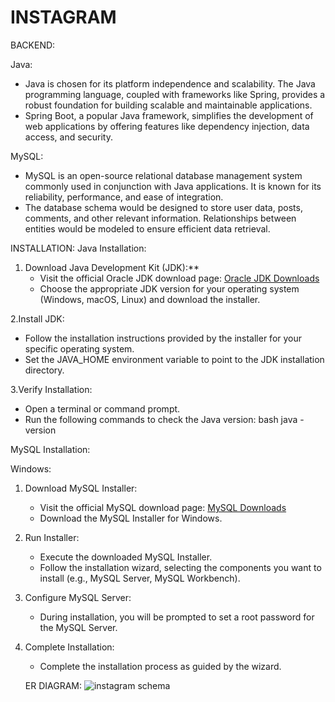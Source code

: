 # INSTAGRAM

BACKEND:

Java:
   - Java is chosen for its platform independence and scalability. The Java programming language, coupled with frameworks like Spring, provides a robust foundation for building scalable and maintainable applications.
   - Spring Boot, a popular Java framework, simplifies the development of web applications by offering features like dependency injection, data access, and security.

MySQL:
   - MySQL is an open-source relational database management system commonly used in conjunction with Java applications. It is known for its reliability, performance, and ease of integration.
   - The database schema would be designed to store user data, posts, comments, and other relevant information. Relationships between entities would be modeled to ensure efficient data retrieval.

INSTALLATION:
Java Installation:

1. Download Java Development Kit (JDK):**
   - Visit the official Oracle JDK download page: [Oracle JDK Downloads](https://www.oracle.com/java/technologies/javase-downloads.html)
   - Choose the appropriate JDK version for your operating system (Windows, macOS, Linux) and download the installer.

2.Install JDK:
   - Follow the installation instructions provided by the installer for your specific operating system.
   - Set the JAVA_HOME environment variable to point to the JDK installation directory.

3.Verify Installation:
   - Open a terminal or command prompt.
   - Run the following commands to check the Java version:
     bash
     java -version
     
MySQL Installation:
 
Windows:

1. Download MySQL
 Installer:
   - Visit the official MySQL download page: [MySQL Downloads](https://dev.mysql.com/downloads/installer/)
   - Download the MySQL Installer for Windows.

2. Run Installer:
   - Execute the downloaded MySQL Installer.
   - Follow the installation wizard, selecting the components you want to install (e.g., MySQL Server, MySQL Workbench).

3. Configure MySQL Server:
   - During installation, you will be prompted to set a root password for the MySQL Server.

4. Complete Installation:
   - Complete the installation process as guided by the wizard.

   ER DIAGRAM:
![instagram schema](https://github.com/sridhar07github/Instagram/assets/147645506/54b68ba2-3250-4fa2-90ae-c178000c9dc2)
